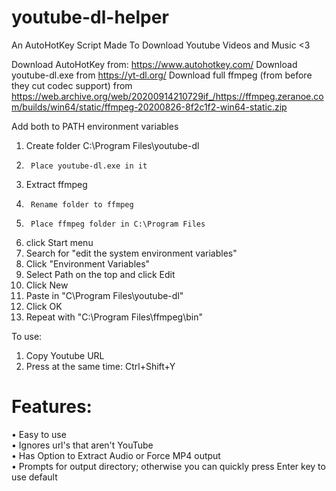 # youtube-dl-helper
An AutoHotKey Script Made To Download Youtube Videos and Music <3

Download AutoHotKey from: https://www.autohotkey.com/
Download youtube-dl.exe from https://yt-dl.org/
Download full ffmpeg (from before they cut codec support) from https://web.archive.org/web/20200914210729if_/https://ffmpeg.zeranoe.com/builds/win64/static/ffmpeg-20200826-8f2c1f2-win64-static.zip

Add both to PATH environment variables
1.	Create folder C:\Program Files\youtube-dl
1.		Place youtube-dl.exe in it
1.	Extract ffmpeg
1.		Rename folder to ffmpeg
1.		Place ffmpeg folder in C:\Program Files
1.	click Start menu
1.	Search for "edit the system environment variables"
1.	Click "Environment Variables"
1.	Select Path on the top and click Edit
1.	Click New
1.	Paste in "C\Program Files\youtube-dl"
1.	Click OK
1.	Repeat with "C:\Program Files\ffmpeg\bin"

To use:
1.	Copy Youtube URL
1.	Press at the same time: Ctrl+Shift+Y

# Features:
• Easy to use<br/>
• Ignores url's that aren't YouTube<br/>
• Has Option to Extract Audio or Force MP4 output<br/>
• Prompts for output directory; otherwise you can quickly press Enter key to use default<br/>
